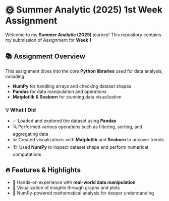 # 🌞 Summer Analytic (2025) 1st Week Assignment

Welcome to my **Summer Analytic (2025)** journey! This repository contains my submission of Assignment for **Week 1**

## 📚 Assignment Overview
This assignment dives into the core **Python libraries** used for data analysis, including:
- **NumPy** for handling arrays and checking dataset shapes
- **Pandas** for data manipulation and operations
- **Matplotlib & Seaborn** for stunning data visualization

### 💡 What I Did
- ✅ Loaded and explored the dataset using **Pandas**
- 🔍 Performed various operations such as filtering, sorting, and aggregating data
- 📊 Created visualizations with **Matplotlib** and **Seaborn** to uncover trends
- 🏗️ Used **NumPy** to inspect dataset shape and perform numerical computations

## 🔥 Features & Highlights
- 🚀 Hands-on experience with **real-world data manipulation**
- 🎨 Visualization of insights through graphs and plots
- 🔢 NumPy-powered mathematical analysis for deeper understanding
